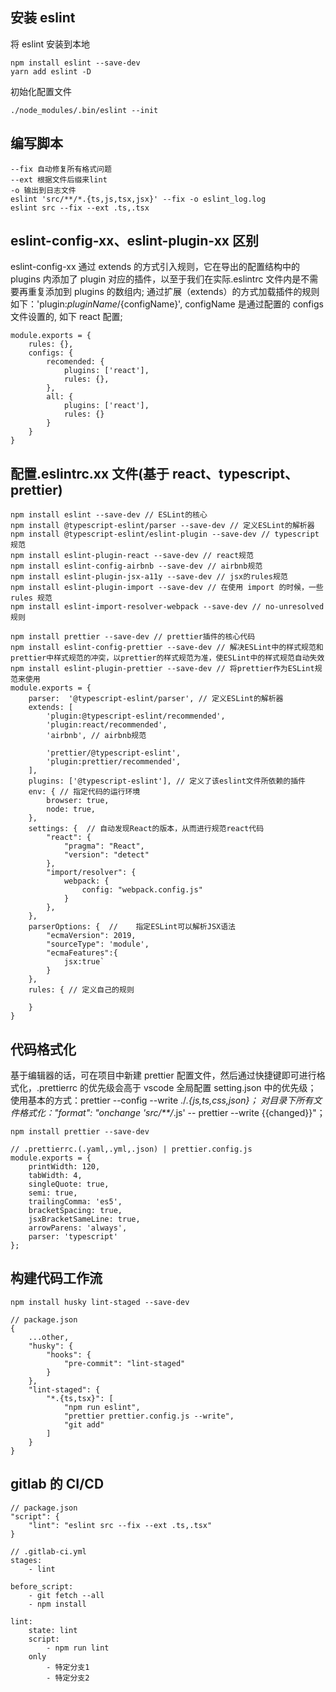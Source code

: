 ## 安装 eslint

将 eslint 安装到本地

```
npm install eslint --save-dev
yarn add eslint -D
```

初始化配置文件

```
./node_modules/.bin/eslint --init
```

## 编写脚本

```
--fix 自动修复所有格式问题
--ext 根据文件后缀来lint
-o 输出到日志文件
eslint 'src/**/*.{ts,js,tsx,jsx}' --fix -o eslint_log.log
eslint src --fix --ext .ts,.tsx
```

## eslint-config-xx、eslint-plugin-xx 区别

eslint-config-xx 通过 extends 的方式引入规则，它在导出的配置结构中的 plugins 内添加了 plugin 对应的插件，以至于我们在实际.eslintrc 文件内是不需要再重复添加到 plugins 的数组内;
通过扩展（extends）的方式加载插件的规则如下：'plugin:${pluginName}/${configName}', configName 是通过配置的 configs 文件设置的, 如下 react 配置;

```
module.exports = {
    rules: {},
    configs: {
        recomended: {
            plugins: ['react'],
            rules: {},
        },
        all: {
            plugins: ['react'],
            rules: {}
        }
    }
}
```

## 配置.eslintrc.xx 文件(基于 react、typescript、prettier)

```
npm install eslint --save-dev // ESLint的核心
npm install @typescript-eslint/parser --save-dev // 定义ESLint的解析器
npm install @typescript-eslint/eslint-plugin --save-dev // typescript规范
npm install eslint-plugin-react --save-dev // react规范
npm install eslint-config-airbnb --save-dev // airbnb规范
npm install eslint-plugin-jsx-a11y --save-dev // jsx的rules规范
npm install eslint-plugin-import --save-dev // 在使用 import 的时候，一些 rules 规范
npm install eslint-import-resolver-webpack --save-dev // no-unresolved 规则

npm install prettier --save-dev // prettier插件的核心代码
npm install eslint-config-prettier --save-dev // 解决ESLint中的样式规范和prettier中样式规范的冲突，以prettier的样式规范为准，使ESLint中的样式规范自动失效
npm install eslint-plugin-prettier --save-dev // 将prettier作为ESLint规范来使用
module.exports = {
    parser:  '@typescript-eslint/parser', // 定义ESLint的解析器
    extends: [
        'plugin:@typescript-eslint/recommended',
        'plugin:react/recommended',
        'airbnb', // airbnb规范

        'prettier/@typescript-eslint',
        'plugin:prettier/recommended',
    ],
    plugins: ['@typescript-eslint'], // 定义了该eslint文件所依赖的插件
    env: { // 指定代码的运行环境
        browser: true,
        node: true,
    },
    settings: {  // 自动发现React的版本，从而进行规范react代码
        "react": {
            "pragma": "React",
            "version": "detect"
        },
        "import/resolver": {
			webpack: {
				config: "webpack.config.js"
			}
		},
    },
    parserOptions: {  //    指定ESLint可以解析JSX语法
        "ecmaVersion": 2019,
        "sourceType": 'module',
        "ecmaFeatures":{
            jsx:true`
        }
    },
    rules: { // 定义自己的规则

    }
}

```

## 代码格式化

基于编辑器的话，可在项目中新建 prettier 配置文件，然后通过快捷键即可进行格式化，.prettierrc 的优先级会高于 vscode 全局配置 setting.json 中的优先级；
使用基本的方式：prettier --config --write ./_.{js,ts,css,json}；
对目录下所有文件格式化："format": "onchange 'src/\*\*/_.js' -- prettier --write {{changed}}"；

```
npm install prettier --save-dev

// .prettierrc.(.yaml,.yml,.json) | prettier.config.js
module.exports = {
    printWidth: 120,
    tabWidth: 4,
    singleQuote: true,
    semi: true,
    trailingComma: 'es5',
    bracketSpacing: true,
    jsxBracketSameLine: true,
    arrowParens: 'always',
    parser: 'typescript'
};
```

## 构建代码工作流

```
npm install husky lint-staged --save-dev

// package.json
{
    ...other,
    "husky": {
        "hooks": {
            "pre-commit": "lint-staged"
        }
    },
    "lint-staged": {
        "*.{ts,tsx}": [
            "npm run eslint",
            "prettier prettier.config.js --write",
            "git add"
        ]
    }
}
```

## gitlab 的 CI/CD

```
// package.json
"script": {
    "lint": "eslint src --fix --ext .ts,.tsx"
}

// .gitlab-ci.yml
stages:
    - lint

before_script:
    - git fetch --all
    - npm install

lint:
    state: lint
    script:
        - npm run lint
    only
        - 特定分支1
        - 特定分支2
```
